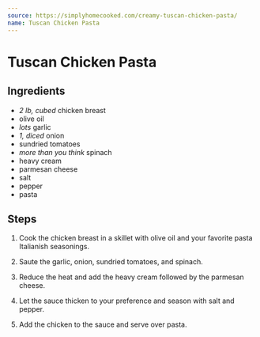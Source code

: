 ```yaml
---
source: https://simplyhomecooked.com/creamy-tuscan-chicken-pasta/
name: Tuscan Chicken Pasta
---
```


# Tuscan Chicken Pasta

## Ingredients

- *2 lb, cubed* chicken breast
- olive oil
- *lots* garlic
- *1, diced* onion
- sundried tomatoes
- *more than you think* spinach
- heavy cream
- parmesan cheese
- salt
- pepper
- pasta

## Steps

1. Cook the chicken breast in a skillet with olive oil and your favorite pasta
Italianish seasonings.

2. Saute the garlic, onion, sundried tomatoes, and spinach.

3. Reduce the heat and add the heavy cream followed by the parmesan cheese.

4. Let the sauce thicken to your preference and season with salt and pepper.

5. Add the chicken to the sauce and serve over pasta.

